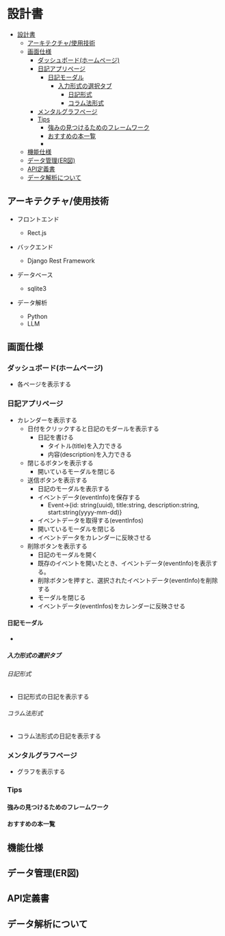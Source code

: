 # 設計書
- [設計書](#設計書)
  - [アーキテクチャ/使用技術](#アーキテクチャ使用技術)
  - [画面仕様](#画面仕様)
    - [ダッシュボード(ホームページ)](#ダッシュボードホームページ)
    - [日記アプリページ](#日記アプリページ)
      - [日記モーダル](#日記モーダル)
        - [入力形式の選択タブ](#入力形式の選択タブ)
          - [日記形式](#日記形式)
          - [コラム法形式](#コラム法形式)
    - [メンタルグラフページ](#メンタルグラフページ)
    - [Tips](#tips)
      - [強みの見つけるためのフレームワーク](#強みの見つけるためのフレームワーク)
      - [おすすめの本一覧](#おすすめの本一覧)
      - [](#)
  - [機能仕様](#機能仕様)
  - [データ管理(ER図)](#データ管理er図)
  - [API定義書](#api定義書)
  - [データ解析について](#データ解析について)

## アーキテクチャ/使用技術

* フロントエンド
  * Rect.js

* バックエンド
  * Django Rest Framework
* データベース
  * sqlite3

* データ解析
  * Python
  * LLM

## 画面仕様

### ダッシュボード(ホームページ)

* 各ページを表示する

### 日記アプリページ

* カレンダーを表示する
  * 日付をクリックすると日記のモダールを表示する
    * 日記を書ける
      * タイトル(title)を入力できる
      * 内容(description)を入力できる
  * 閉じるボタンを表示する
    * 開いているモーダルを閉じる
  * 送信ボタンを表示する
    * 日記のモーダルを表示する
    * イベントデータ(eventInfo)を保存する
      * Event→{id: string(uuid), title:string, description:string, start:string(yyyy-mm-dd)}
    * イベントデータを取得する(eventInfos)
    * 開いているモーダルを閉じる
    * イベントデータをカレンダーに反映させる
  * 削除ボタンを表示する
    * 日記のモーダルを開く
    * 既存のイベントを開いたとき、イベントデータ(eventInfo)を表示する。
    * 削除ボタンを押すと、選択されたイベントデータ(eventInfo)を削除する
    * モーダルを閉じる
    * イベントデータ(eventInfos)をカレンダーに反映させる

#### 日記モーダル

* 

##### 入力形式の選択タブ
###### 日記形式

* 日記形式の日記を表示する

###### コラム法形式

* コラム法形式の日記を表示する

### メンタルグラフページ

* グラフを表示する

### Tips

#### 強みの見つけるためのフレームワーク

#### おすすめの本一覧

#### 


## 機能仕様

## データ管理(ER図)

## API定義書

## データ解析について

